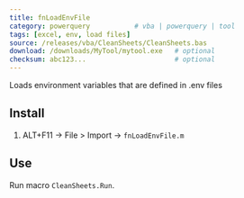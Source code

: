 ```yaml
---
title: fnLoadEnvFile
category: powerquery           # vba | powerquery | tool
tags: [excel, env, load files]
source: /releases/vba/CleanSheets/CleanSheets.bas
download: /downloads/MyTool/mytool.exe   # optional
checksum: abc123...                      # optional
---
```


Loads environment variables that are defined in .env files

## Install
1. ALT+F11 → File > Import → `fnLoadEnvFile.m`

## Use
Run macro `CleanSheets.Run`.
